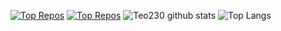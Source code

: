 [![Top Repos](https://github-readme-stats.vercel.app/api/pin/?username=ValorantAppDevelopers&repo=Valkirie&theme=ayu-mirage&hide_border=true)](https://github.com/ValorantAppDevelopers/Valkirie)
[![Top Repos](https://github-readme-stats.vercel.app/api/pin/?username=ValorantAppDevelopers&repo=Valorant-NET&theme=ayu-mirage&hide_border=true)](https://github.com/ValorantAppDevelopers/Valorant-NET)
![Teo230 github stats](https://github-readme-stats.vercel.app/api?username=Teo230&include_all_commits=true&count_private=true&show_icons=true&hide_border=true&theme=ayu-mirage&hide_border=true&hide=prs,contribs)
![Top Langs](https://github-readme-stats.vercel.app/api/top-langs/?username=Teo230&layout=compact&hide_border=true&theme=ayu-mirage&langs_count=2&layout=default&hide_border=true)

